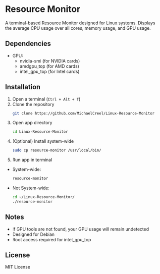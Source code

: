 # Resource Monitor

A terminal-based Resource Monitor designed for Linux systems. Displays the average CPU usage over all cores, memory usage, and GPU usage.

## Dependencies

- GPU:
  - nvidia-smi (for NVIDIA cards)
  - amdgpu_top (for AMD cards)
  - intel_gpu_top (for Intel cards)

## Installation

1. Open a terminal (```Ctrl + Alt + T```)
2. Clone the repository
   ```bash
   git clone https://github.com/MichaelCreel/Linux-Resource-Monitor
3. Open app directory
   ```bash
   cd Linux-Resource-Monitor
4. (Optional) Install system-wide
   ```bash
   sudo cp resource-monitor /usr/local/bin/
5. Run app in terminal

  - System-wide:
    ```bash
    resource-monitor
    ```

  - Not System-wide:
    ```bash
    cd ~/Linux-Resource-Monitor/
    ./resource-monitor
    ```

## Notes

- If GPU tools are not found, your GPU usage will remain undetected
- Designed for Debian
- Root access required for intel_gpu_top

## License

MIT License
